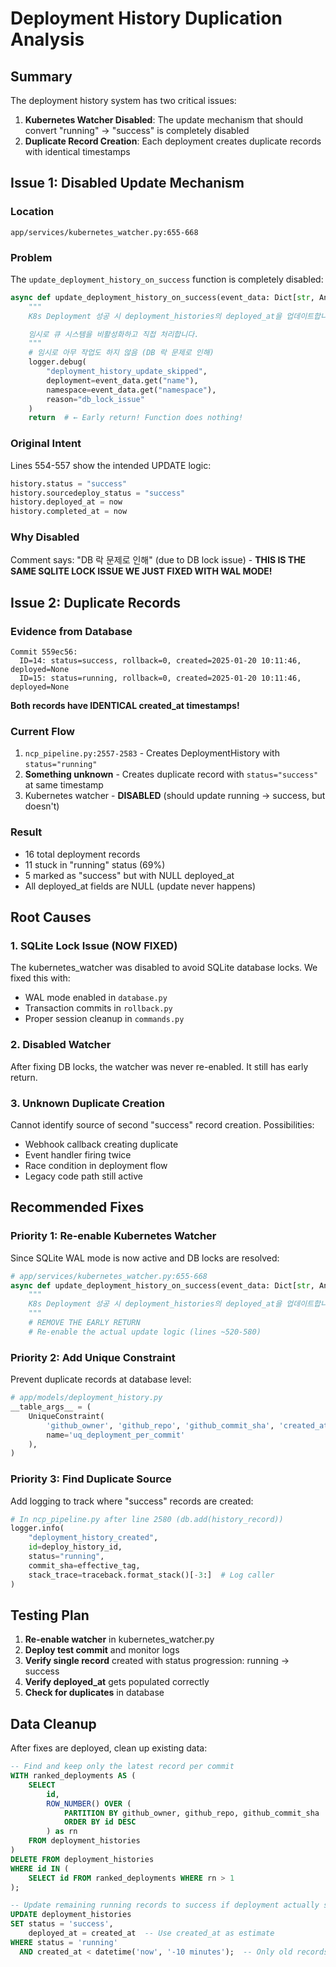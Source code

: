 # Deployment History Duplication Analysis

## Summary

The deployment history system has two critical issues:

1. **Kubernetes Watcher Disabled**: The update mechanism that should convert "running" → "success" is completely disabled
2. **Duplicate Record Creation**: Each deployment creates duplicate records with identical timestamps

## Issue 1: Disabled Update Mechanism

### Location
`app/services/kubernetes_watcher.py:655-668`

### Problem
The `update_deployment_history_on_success` function is completely disabled:

```python
async def update_deployment_history_on_success(event_data: Dict[str, Any]) -> None:
    """
    K8s Deployment 성공 시 deployment_histories의 deployed_at을 업데이트합니다.

    임시로 큐 시스템을 비활성화하고 직접 처리합니다.
    """
    # 임시로 아무 작업도 하지 않음 (DB 락 문제로 인해)
    logger.debug(
        "deployment_history_update_skipped",
        deployment=event_data.get("name"),
        namespace=event_data.get("namespace"),
        reason="db_lock_issue"
    )
    return  # ← Early return! Function does nothing!
```

### Original Intent
Lines 554-557 show the intended UPDATE logic:
```python
history.status = "success"
history.sourcedeploy_status = "success"
history.deployed_at = now
history.completed_at = now
```

### Why Disabled
Comment says: "DB 락 문제로 인해" (due to DB lock issue) - **THIS IS THE SAME SQLITE LOCK ISSUE WE JUST FIXED WITH WAL MODE!**

## Issue 2: Duplicate Records

### Evidence from Database
```
Commit 559ec56:
  ID=14: status=success, rollback=0, created=2025-01-20 10:11:46, deployed=None
  ID=15: status=running, rollback=0, created=2025-01-20 10:11:46, deployed=None
```

**Both records have IDENTICAL created_at timestamps!**

### Current Flow
1. `ncp_pipeline.py:2557-2583` - Creates DeploymentHistory with `status="running"`
2. **Something unknown** - Creates duplicate record with `status="success"` at same timestamp
3. Kubernetes watcher - **DISABLED** (should update running → success, but doesn't)

### Result
- 16 total deployment records
- 11 stuck in "running" status (69%)
- 5 marked as "success" but with NULL deployed_at
- All deployed_at fields are NULL (update never happens)

## Root Causes

### 1. SQLite Lock Issue (NOW FIXED)
The kubernetes_watcher was disabled to avoid SQLite database locks. We fixed this with:
- WAL mode enabled in `database.py`
- Transaction commits in `rollback.py`
- Proper session cleanup in `commands.py`

### 2. Disabled Watcher
After fixing DB locks, the watcher was never re-enabled. It still has early return.

### 3. Unknown Duplicate Creation
Cannot identify source of second "success" record creation. Possibilities:
- Webhook callback creating duplicate
- Event handler firing twice
- Race condition in deployment flow
- Legacy code path still active

## Recommended Fixes

### Priority 1: Re-enable Kubernetes Watcher
Since SQLite WAL mode is now active and DB locks are resolved:

```python
# app/services/kubernetes_watcher.py:655-668
async def update_deployment_history_on_success(event_data: Dict[str, Any]) -> None:
    """
    K8s Deployment 성공 시 deployment_histories의 deployed_at을 업데이트합니다.
    """
    # REMOVE THE EARLY RETURN
    # Re-enable the actual update logic (lines ~520-580)
```

### Priority 2: Add Unique Constraint
Prevent duplicate records at database level:

```python
# app/models/deployment_history.py
__table_args__ = (
    UniqueConstraint(
        'github_owner', 'github_repo', 'github_commit_sha', 'created_at',
        name='uq_deployment_per_commit'
    ),
)
```

### Priority 3: Find Duplicate Source
Add logging to track where "success" records are created:

```python
# In ncp_pipeline.py after line 2580 (db.add(history_record))
logger.info(
    "deployment_history_created",
    id=deploy_history_id,
    status="running",
    commit_sha=effective_tag,
    stack_trace=traceback.format_stack()[-3:]  # Log caller
)
```

## Testing Plan

1. **Re-enable watcher** in kubernetes_watcher.py
2. **Deploy test commit** and monitor logs
3. **Verify single record** created with status progression: running → success
4. **Verify deployed_at** gets populated correctly
5. **Check for duplicates** in database

## Data Cleanup

After fixes are deployed, clean up existing data:

```sql
-- Find and keep only the latest record per commit
WITH ranked_deployments AS (
    SELECT
        id,
        ROW_NUMBER() OVER (
            PARTITION BY github_owner, github_repo, github_commit_sha
            ORDER BY id DESC
        ) as rn
    FROM deployment_histories
)
DELETE FROM deployment_histories
WHERE id IN (
    SELECT id FROM ranked_deployments WHERE rn > 1
);

-- Update remaining running records to success if deployment actually succeeded
UPDATE deployment_histories
SET status = 'success',
    deployed_at = created_at  -- Use created_at as estimate
WHERE status = 'running'
  AND created_at < datetime('now', '-10 minutes');  -- Only old records
```
